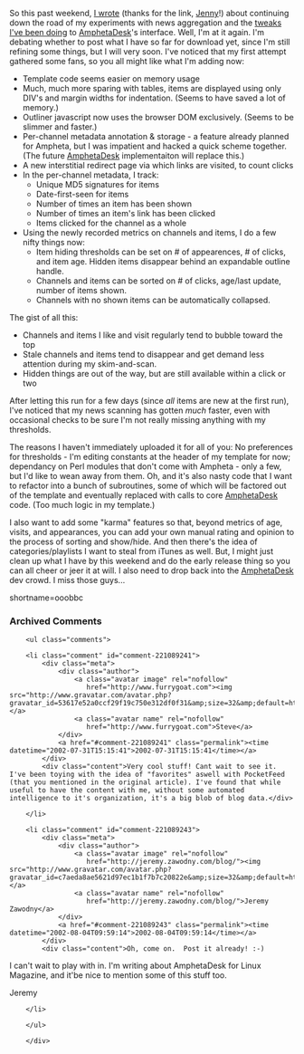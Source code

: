 <p>So this past weekend, <a href="http://www.decafbad.com/news_archives/000220.phtml#000220">I wrote</a> (thanks for the link, <a href="http://www.theshiftedlibrarian.com/2002/07/30.html#a2701">Jenny</a>!) about continuing down the road of my experiments with news aggregation and the <a href="http://www.decafbad.com/news_archives/000187.phtml#000187">tweaks I've been doing</a> to <a href="http://www.decafbad.com/twiki/bin/view/Main/AmphetaDesk">AmphetaDesk</a>'s interface.  Well, I'm at it again.  I'm debating whether to post what I have so far for download yet, since I'm still refining some things, but I will very soon.  I've noticed that my first attempt gathered some fans, so you all might like what I'm adding now:<ul><li>Template code seems easier on memory usage</li><li>Much, much more sparing with tables, items are displayed using only DIV's and margin widths for indentation.  (Seems to have saved a lot of memory.)</li><li>Outliner javascript now uses the browser DOM exclusively.  (Seems to be slimmer and faster.)</li><li>Per-channel metadata annotation &amp; storage - a feature already planned for Ampheta, but I was impatient and hacked a quick scheme together.  (The future <a href="http://www.decafbad.com/twiki/bin/view/Main/AmphetaDesk">AmphetaDesk</a> implementaiton will replace this.)</li><li>A new interstitial redirect page via which links are visited, to count clicks</li><li>In the per-channel metadata, I track:<ul><li>Unique MD5 signatures for items</li><li>Date-first-seen for items</li><li>Number of times an item has been shown</li><li>Number of times an item's link has been clicked</li><li>Items clicked for the channel as a whole</li> </ul></li><li>Using the newly recorded metrics on channels and items, I do a few nifty things now:<ul><li>Item hiding thresholds can be set on # of appearences, # of clicks, and item age.  Hidden items disappear behind an expandable outline handle.</li><li>Channels and items can be sorted on # of clicks, age/last update, number of items shown.</li><li>Channels with no shown items can be automatically collapsed.</li></ul></li></ul>The gist of all this:<ul><li>Channels and items I like and visit regularly tend to bubble toward the top</li><li>Stale channels and items tend to disappear and get demand less attention during my skim-and-scan.</li><li>Hidden things are out of the way, but are still available within a click or two</li></ul>After letting this run for a few days (since <i>all</i> items are new at the first run), I've noticed that my news scanning has gotten <i>much</i> faster, even with occasional checks to be sure I'm not really missing anything with my thresholds.</p>
<p>The reasons I haven't immediately uploaded it for all of you: No preferences for thresholds - I'm editing constants at the header of my template for now; dependancy on Perl modules that don't come with Ampheta - only a few, but I'd like to wean away from them.  Oh, and it's also nasty code that I want to refactor into a bunch of subroutines, some of which will be factored out of the template and eventually replaced with calls to core <a href="http://www.decafbad.com/twiki/bin/view/Main/AmphetaDesk">AmphetaDesk</a> code.  (Too much logic in my template.)</p>
<p>I also want to add some "karma" features so that, beyond metrics of age, visits, and appearances, you can add your own manual rating and opinion to the process of sorting and show/hide.  And then there's the idea of categories/playlists I want to steal from iTunes as well.  But, I might just clean up what I have by this weekend and do the early release thing so you can all cheer or jeer it at will.  I also need to drop back into the <a href="http://www.decafbad.com/twiki/bin/view/Main/AmphetaDesk">AmphetaDesk</a> dev crowd.  I miss those guys...</p>
<!--more-->
shortname=ooobbc

<div id="comments" class="comments archived-comments">
            <h3>Archived Comments</h3>
            
        <ul class="comments">
            
        <li class="comment" id="comment-221089241">
            <div class="meta">
                <div class="author">
                    <a class="avatar image" rel="nofollow" 
                       href="http://www.furrygoat.com"><img src="http://www.gravatar.com/avatar.php?gravatar_id=53617e52a0ccf29f19c750e312df0f31&amp;size=32&amp;default=http://mediacdn.disqus.com/1320279820/images/noavatar32.png"/></a>
                    <a class="avatar name" rel="nofollow" 
                       href="http://www.furrygoat.com">Steve</a>
                </div>
                <a href="#comment-221089241" class="permalink"><time datetime="2002-07-31T15:15:41">2002-07-31T15:15:41</time></a>
            </div>
            <div class="content">Very cool stuff! Cant wait to see it. I've been toying with the idea of "favorites" aswell with PocketFeed (that you mentioned in the original article). I've found that while useful to have the content with me, without some automated intelligence to it's organization, it's a big blob of blog data.</div>
            
        </li>
    
        <li class="comment" id="comment-221089243">
            <div class="meta">
                <div class="author">
                    <a class="avatar image" rel="nofollow" 
                       href="http://jeremy.zawodny.com/blog/"><img src="http://www.gravatar.com/avatar.php?gravatar_id=c7aeda8ae5621d97ec1b1f7b7c20822e&amp;size=32&amp;default=http://mediacdn.disqus.com/1320279820/images/noavatar32.png"/></a>
                    <a class="avatar name" rel="nofollow" 
                       href="http://jeremy.zawodny.com/blog/">Jeremy Zawodny</a>
                </div>
                <a href="#comment-221089243" class="permalink"><time datetime="2002-08-04T09:59:14">2002-08-04T09:59:14</time></a>
            </div>
            <div class="content">Oh, come on.  Post it already! :-)

I can't wait to play with in.  I'm writing about AmphetaDesk for Linux Magazine, and it'be nice to mention some of this stuff too.

Jeremy</div>
            
        </li>
    
        </ul>
    
        </div>
    